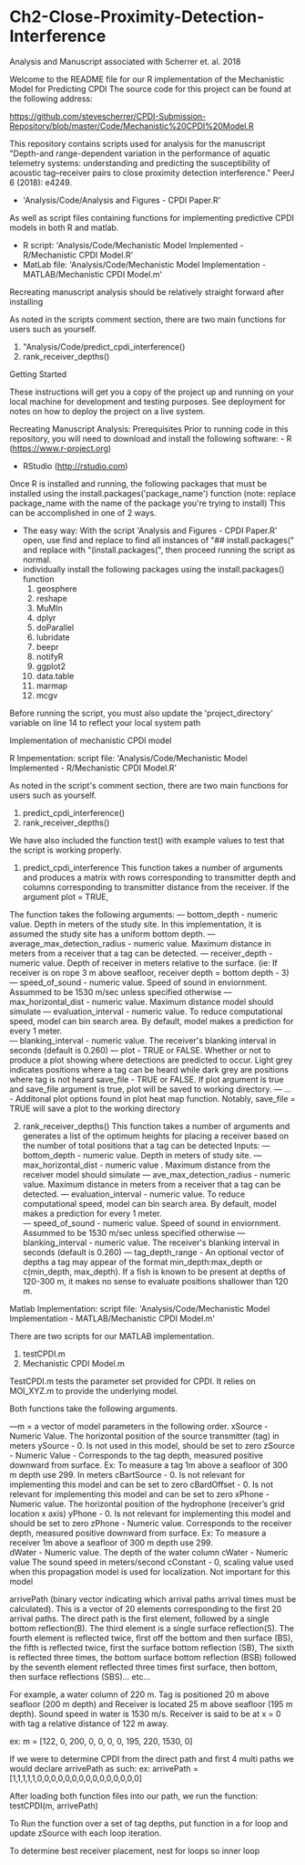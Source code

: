 # Ch2-Close-Proximity-Detection-Interference
Analysis and Manuscript associated with Scherrer et. al. 2018

Welcome to the README file for our R implementation of the Mechanistic Model for Predicting CPDI
The source code for this project can be found at the following address:

https://github.com/stevescherrer/CPDI-Submission-Repository/blob/master/Code/Mechanistic%20CPDI%20Model.R

This repository contains scripts used for analysis for the manuscript "Depth-and range-dependent variation in the performance of aquatic telemetry systems: understanding and predicting the susceptibility of acoustic tag–receiver pairs to close proximity detection interference." PeerJ 6 (2018): e4249.
  - 'Analysis/Code/Analysis and Figures - CPDI Paper.R'
  
As well as script files containing functions for implementing predictive CPDI models in both R and matlab.
  - R script: 'Analysis/Code/Mechanistic Model Implemented - R/Mechanistic CPDI Model.R'
  - MatLab file: 'Analysis/Code/Mechanistic Model Implementation - MATLAB/Mechanistic CPDI Model.m'

Recreating manuscript analysis should be relatively straight forward after installing 

As noted in the scripts comment section, there are two main functions for users such as yourself.

1. "Analysis/Code/predict_cpdi_interference()
2. rank_receiver_depths()


Getting Started

These instructions will get you a copy of the project up and running on your local machine for development and testing purposes. See deployment for notes on how to deploy the project on a live system.

Recreating Manuscript Analysis:
Prerequisites
Prior to running code in this repository, you will need to download and install the following software:
	- R (https://www.r-project.org)
  - RStudio (http://rstudio.com)

Once R is installed and running, the following packages that must be installed using the install.packages('package_name') function (note: replace package_name with the name of the package you're trying to install)
This can be accomplished in one of 2 ways. 
  - The easy way: With the script 'Analysis and Figures - CPDI Paper.R' open, use find and replace to find all instances of "## install.packages(" and replace with "(install.packages(", then proceed running the script as normal.
  - individually install the following packages using the install.packages() function
    1.  geosphere
    2.  reshape
    3.  MuMIn
    4.  dplyr
    5.  doParallel
    6.  lubridate
    7.  beepr
    8.  notifyR
    9.  ggplot2
    10. data.table
    11. marmap
    12. mcgv
  
Before running the script, you must also update the 'project_directory' variable on line 14 to reflect your local system path


Implementation of mechanistic CPDI model

R Impementation:
script file: 'Analysis/Code/Mechanistic Model Implemented - R/Mechanistic CPDI Model.R'

As noted in the script's comment section, there are two main functions for users such as yourself.
  1. predict_cpdi_interference()
  2. rank_receiver_depths()

We have also included the function test() with example values to test that the script is working properly. 

1. predict_cpdi_interference
This function takes a number of arguments and produces a matrix with rows corresponding to transmitter depth and columns corresponding to transmitter distance from the receiver. If the argument plot = TRUE, 

The function takes the following arguments:
  — bottom_depth - numeric value. Depth in meters of the study site. In this implementation, it is assumed the study site has a uniform bottom depth. 
  — average_max_detection_radius - numeric value. Maximum distance in meters from a receiver that a tag can be detected. 
  — receiver_depth - numeric value. Depth of receiver  in meters relative to the surface. (ie: If receiver is on rope 3 m above seafloor, receiver depth = bottom depth - 3)
  —  speed_of_sound - numeric value. Speed of sound in enviornment. Assummed to be 1530 m/sec unless specified otherwise
  —  max_horizontal_dist - numeric value. Maximum distance model should simulate
  — evaluation_interval - numeric value.  To reduce computational speed, model can bin search area. By default, model makes a prediction for every 1 meter.  
  — blanking_interval - numeric value. The receiver's blanking interval in seconds (default is 0.260)
  — plot - TRUE or FALSE. Whether or not to produce a plot showing where detections are predicted to occur. Light grey indicates positions where a tag can be heard while dark grey are positions where tag is not heard
  save_file - TRUE or FALSE. If plot argument is true and save_file argument is true, plot will be saved to working directory.
  — ...  - Additonal plot options found in plot heat map function. Notably, save_file = TRUE will save a plot to the working directory
 
2. rank_receiver_depths()
This function takes a number of arguments and generates a list of the optimum heights for placing a receiver based on the number of total  positions that a tag can be detected
Inputs:
  — bottom_depth - numeric value. Depth in meters of study site. 
  — max_horizontal_dist - numeric value . Maximum distance from the receiver model should simulate
  — ave_max_detection_radius - numeric value. Maximum distance in meters from a receiver that a tag can be detected. 
  — evaluation_interval - numeric value.  To reduce computational speed, model can bin search area. By default, model makes a prediction for every 1 meter.  
  —  speed_of_sound - numeric value. Speed of sound in enviornment. Assummed to be 1530 m/sec unless specified otherwise
  — blanking_interval - numeric value. The receiver's blanking interval in seconds (default is 0.260)
  — tag_depth_range - An optional vector of depths a tag may appear of the format min_depth:max_depth or c(min_depth, max_depth). If a fish is known to be present at depths of 120-300 m, it makes no sense to evaluate positions shallower than 120 m.  



Matlab Implementation:
script file: 'Analysis/Code/Mechanistic Model Implementation - MATLAB/Mechanistic CPDI Model.m'

There are two scripts for our MATLAB implementation. 
  1. testCPDI.m
  2. Mechanistic CPDI Model.m

TestCPDI.m tests the parameter set provided for CPDI.  It relies on MOI_XYZ.m to provide the underlying model. 

Both functions take the following arguments.

—m = a vector of model parameters in the following order.
	xSource - Numeric Value. The horizontal position of the source transmitter (tag) in meters
	ySource - 0. Is not used in this model, should be set to zero 
	zSource - Numeric Value - Corresponds to the tag depth, measured positive downward from surface. Ex: To measure a tag 1m above a seafloor of 300 m depth use 299. In meters
	cBartSource - 0. Is not relevant for implementing this model and can be set to zero
	cBardOffset - 0. Is not relevant for implementing this model and can be set to zero
	xPhone - Numeric value. The horizontal position of the hydrophone (receiver’s grid location x axis)
	yPhone - 0.  Is not relevant for implementing this model and should be set to zero
	zPhone - Numeric value. Corresponds to the receiver depth, measured positive downward from surface. Ex: To measure a receiver 1m above a seafloor of 300 m depth use 299.	
	dWater - Numeric value. The depth of the water column
	cWater - Numeric value The sound speed in meters/second
	cConstant - 0, scaling value used when this propagation model is used for localization. Not important for this model

arrivePath      (binary vector indicating which arrival paths arrival times must be calculated). This is a vector of 20 elements corresponding to the first 20 arrival paths. The direct path is the first element, followed by a single bottom reflection(B). The third element is a single surface reflection(S). The fourth element is reflected twice, first off the bottom and then surface (BS), the fifth is reflected twice, first the surface bottom reflection (SB), The sixth is reflected three times, the bottom surface bottom reflection (BSB) followed by the seventh element reflected three times first surface, then bottom, then surface reflections (SBS)… etc… 

For example, a water column of 220 m. Tag is positioned 20 m above seafloor (200 m depth) and Receiver is located 25 m above seafloor (195 m depth). Sound speed in water is 1530 m/s. Receiver is said to be at x = 0 with tag a relative distance of 122 m away.

ex: m = [122, 0, 200, 0, 0, 0, 0, 195, 220, 1530, 0] 

If we were to determine CPDI from the direct path and first 4 multi paths we would declare arrivePath as such:
ex: arrivePath = [1,1,1,1,1,0,0,0,0,0,0,0,0,0,0,0,0,0,0,0]

After loading both function files into our path, we run the function: testCPDI(m, arrivePath)

To Run the function over a set of tag depths, put function in a for loop and update zSource with each loop iteration. 

To determine best receiver placement, nest for loops so inner loop 
